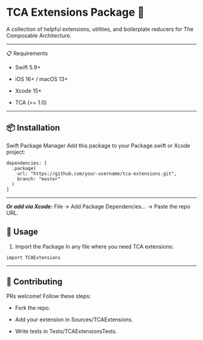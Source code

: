 # TCA Extensions Package 🧩
A collection of helpful extensions, utilities, and boilerplate reducers for The Composable Architecture.

---

📋 Requirements
- Swift 5.9+

- iOS 16+ / macOS 13+

- Xcode 15+

- TCA (>= 1.0)

---

## 📦 Installation
Swift Package Manager
Add this package to your Package.swift or Xcode project:
```
dependencies: [
  .package(
    url: "https://github.com/your-username/tca-extensions.git",
    branch: "master"
  )
]
```

---

***Or add via Xcode:***
File → Add Package Dependencies... → Paste the repo URL.

## 🚀 Usage
1. Import the Package
In any file where you need TCA extensions:
```
import TCAExtensions
```

---

## 🤝 Contributing
PRs welcome! Follow these steps:

- Fork the repo.

- Add your extension in Sources/TCAExtensions.

- Write tests in Tests/TCAExtensionsTests.
